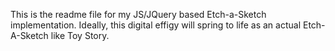 This is the readme file for my JS/JQuery based Etch-a-Sketch implementation. Ideally, this digital effigy will spring to life as an actual Etch-A-Sketch like Toy Story.
